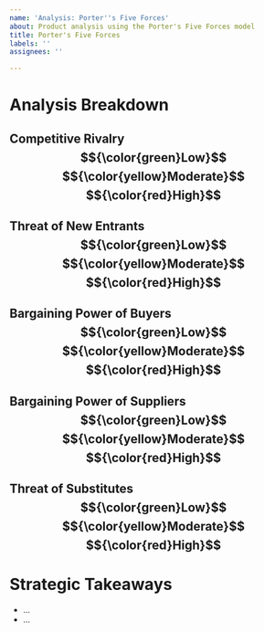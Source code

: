 ```yaml
---
name: 'Analysis: Porter''s Five Forces'
about: Product analysis using the Porter's Five Forces model
title: Porter's Five Forces
labels: ''
assignees: ''

---
```


# Analysis Breakdown

## Competitive Rivalry  $${\color{green}Low}$$ $${\color{yellow}Moderate}$$ $${\color{red}High}$$

## Threat of New Entrants  $${\color{green}Low}$$ $${\color{yellow}Moderate}$$ $${\color{red}High}$$

## Bargaining Power of Buyers  $${\color{green}Low}$$ $${\color{yellow}Moderate}$$ $${\color{red}High}$$

## Bargaining Power of Suppliers  $${\color{green}Low}$$ $${\color{yellow}Moderate}$$ $${\color{red}High}$$

## Threat of Substitutes  $${\color{green}Low}$$ $${\color{yellow}Moderate}$$ $${\color{red}High}$$

# Strategic Takeaways

- ...
- ...
